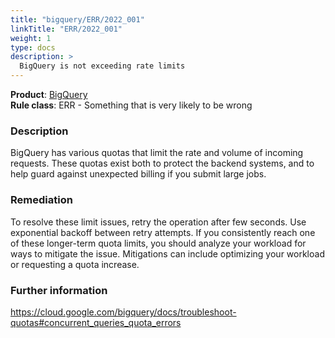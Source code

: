 ```yaml
---
title: "bigquery/ERR/2022_001"
linkTitle: "ERR/2022_001"
weight: 1
type: docs
description: >
  BigQuery is not exceeding rate limits
---
```


**Product**: [BigQuery](https://cloud.google.com/bigquery)\
**Rule class**: ERR - Something that is very likely to be wrong

### Description

BigQuery has various quotas that limit the rate and volume of incoming
requests. These quotas exist both to protect the backend systems, and to help
guard against unexpected billing if you submit large jobs.

### Remediation

To resolve these limit issues, retry the operation after few seconds. Use
exponential backoff between retry attempts. If you consistently reach one of
these longer-term quota limits, you should analyze your workload for ways to
mitigate the issue. Mitigations can include optimizing your workload or
requesting a quota increase.

### Further information

https://cloud.google.com/bigquery/docs/troubleshoot-quotas#concurrent_queries_quota_errors
